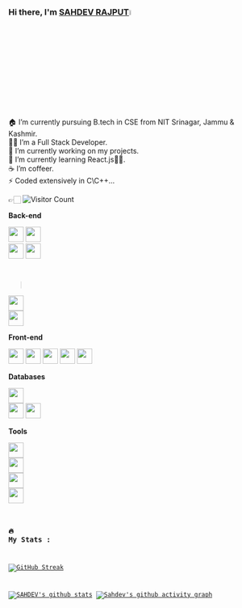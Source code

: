 ### Hi there, I'm [SAHDEV RAJPUT](https://github.com/Sahdev-rajput)<img src="https://media.giphy.com/media/hvRJCLFzcasrR4ia7z/giphy.gif" width="5%">

<link rel="stylesheet" href="https://cdn.jsdelivr.net/gh/devicons/devicon@latest/devicon.min.css">

🏠 I’m currently pursuing B.tech in CSE from NIT Srinagar, Jammu & Kashmir. <br/>
👨‍💻 I’m a Full Stack Developer.<br/>
🔭 I’m currently working on my projects.<br/>
🌱 I’m currently learning React.js🤦‍♂.<br/>
☕️ I’m coffeer. <br/>
⚡ Coded extensively in C\C++...

👉🏻 ![Visitor Count](https://profile-counter.glitch.me/Sahdev-rajput/count.svg)

**Back-end**

<code><img height="30" src="https://raw.githubusercontent.com/dereknguyen269/dereknguyen269/master/images/ruby.png"></code>
<code><img height="30" src="https://cdn.jsdelivr.net/gh/devicons/devicon/icons/fastapi/fastapi-original.svg" />
</code>
<code><img height="30" src="https://raw.githubusercontent.com/dereknguyen269/dereknguyen269/master/images/nodejs.png"></code>
<code><img height="30" src="https://cdn.jsdelivr.net/gh/devicons/devicon/icons/express/express-original.svg" />
></code>
<code><img height="30" src="https://cdn.jsdelivr.net/gh/devicons/devicon/icons/nodejs/nodejs-original.svg" />
</code>
<code><img height="30" src="https://cdn.jsdelivr.net/gh/devicons/devicon/icons/npm/npm-original-wordmark.svg" />
</code>

**Front-end**

<code><img height="30" src="https://raw.githubusercontent.com/dereknguyen269/dereknguyen269/master/images/html.png"></code>
<code><img height="30" src="https://raw.githubusercontent.com/dereknguyen269/dereknguyen269/master/images/css3.png"></code>
<code><img height="30" src="https://raw.githubusercontent.com/dereknguyen269/dereknguyen269/master/images/js.png"></code>
<code><img height="30" src="https://raw.githubusercontent.com/dereknguyen269/dereknguyen269/master/images/reactjs.png"></code>
<code><img height="30" src="https://cdn.jsdelivr.net/gh/devicons/devicon/icons/bootstrap/bootstrap-original.svg" />
</code>

**Databases**

<code><img height="30" src="https://cdn.jsdelivr.net/gh/devicons/devicon/icons/mongodb/mongodb-original.svg" />
</code>
<code><img height="30" src="https://raw.githubusercontent.com/dereknguyen269/dereknguyen269/master/images/mysql.svg"></code>
<code><img height="30" src="https://raw.githubusercontent.com/dereknguyen269/dereknguyen269/master/images/redis.png"></code>

**Tools**

<code><img height="30" src="https://cdn.jsdelivr.net/gh/devicons/devicon/icons/visualstudio/visualstudio-plain.svg" />
</code>
<code><img height="30" src="https://cdn.jsdelivr.net/gh/devicons/devicon/icons/linux/linux-original.svg" />
</code>
<code><img height="30" src="https://cdn.jsdelivr.net/gh/devicons/devicon/icons/inkscape/inkscape-original.svg" />
  <code><img height="30" src="https://cdn.jsdelivr.net/gh/devicons/devicon/icons/figma/figma-original.svg" /></code>

  ### :fire: My Stats :
[![GitHub Streak](http://github-readme-streak-stats.herokuapp.com?user=Sahdev-rajput)](https://git.io/streak-stats)

[![SAHDEV's github stats](https://github-readme-stats.vercel.app/api?username=Sahdev-rajput&show_icons=true&theme=merko)](https://github.com/Sahdev-rajput)
[![Sahdev's github activity graph](https://github-readme-activity-graph.cyclic.app/graph?username=Sahdev-rajput&bg_color=3ef40b&color=9e4c98&line=9e4c98&point=403d3d&area=true&hide_border=true)](https://github.com/ashutosh00710/github-readme-activity-graph)
